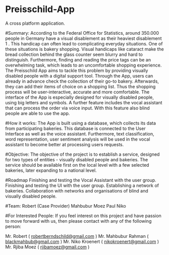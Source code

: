 # Preisschild-App
A cross platform application.

#Summary:
According to the Federal Office for Statistics, around 350.000 people in Germany have a
visual disablement as their heaviest disablement 1 . This handicap can often lead to
complicating everyday situations. One of these situations is bakery shopping. Visual
handicaps like cataract make the bread collection behind the glass counter seem blurry and
hard to distinguish. Furthermore, finding and reading the price tags can be an overwhelming
task, which leads to an uncomfortable shopping experience.
The Preisschild App aims to tackle this problem by providing visually disabled people with a
digital support tool. Through the App, users can already in advance check the collection of
their go-to bakery. Afterwards, they can add their items of choice on a shopping list. Thus the
shopping process will be user-interactive, accurate and more comfortable.
The interface of the App is especially designed for visually disabled people, using big letters
and symbols. A further feature includes the vocal assistant that can process the order via
voice input. With this feature also blind people are able to use the app.

#How it works:
The App is built using a database, which collects its data from participating bakeries. This
database is connected to the User Interface as well as the voice assistant. Furthermore, text
classification, word representation, user sentiment analysis will be used in the vocal
assistant to become better at processing users requests.

#Objective:
The objective of the project is to establish a service, designed for two types of entities -
visually disabled people and bakeries. The service should be available first on the local level
with a few selected bakeries, later expanding to a national level.

#Roadmap
Finishing and testing the Vocal Assistant with the user group.
Finishing and testing the UI with the user group.
Establishing a network of bakeries.
Collaboration with networks and organisations of blind and visually disabled people.

#Team:
Robert (Case Provider)
Mahbubur
Moez
Paul
Niko

#For Interested People:
If you feel interest on this project and have passion to move forward with us, then please
contact with any of the following person:

Mr. Robert ( robertberndschild@gmail.com )
Mr. Mahbubur Rahman ( blackmahbub@gmail.com )
Mr. Niko Kroenert ( nikokroenert@gmail.com )
Mr. Rjiba Moez ( rjibamoez@gmail.com )
